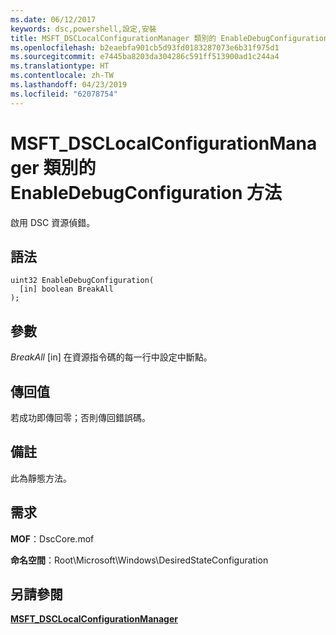 ```yaml
---
ms.date: 06/12/2017
keywords: dsc,powershell,設定,安裝
title: MSFT_DSCLocalConfigurationManager 類別的 EnableDebugConfiguration 方法
ms.openlocfilehash: b2eaebfa901cb5d93fd0183287073e6b31f975d1
ms.sourcegitcommit: e7445ba8203da304286c591ff513900ad1c244a4
ms.translationtype: HT
ms.contentlocale: zh-TW
ms.lasthandoff: 04/23/2019
ms.locfileid: "62078754"
---
```

# <a name="enabledebugconfiguration-method-of-the-msftdsclocalconfigurationmanager-class"></a>MSFT_DSCLocalConfigurationManager 類別的 EnableDebugConfiguration 方法

啟用 DSC 資源偵錯。

## <a name="syntax"></a>語法

```mof
uint32 EnableDebugConfiguration(
  [in] boolean BreakAll
);
```

## <a name="parameters"></a>參數

*BreakAll* \[in\] 在資源指令碼的每一行中設定中斷點。

## <a name="return-value"></a>傳回值

若成功即傳回零；否則傳回錯誤碼。

## <a name="remarks"></a>備註

此為靜態方法。

## <a name="requirements"></a>需求

**MOF**：DscCore.mof

**命名空間**：Root\Microsoft\Windows\DesiredStateConfiguration

## <a name="see-also"></a>另請參閱

[**MSFT_DSCLocalConfigurationManager**](msft-dsclocalconfigurationmanager.md)